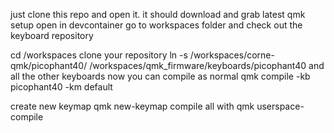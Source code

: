 just clone this repo and open it. it should download and grab latest qmk setup
open in devcontainer
go to workspaces folder and check out the keyboard repository

cd /workspaces
clone your repository
ln -s /workspaces/corne-qmk/picophant40/ /workspaces/qmk_firmware/keyboards/picophant40
and all the other keyboards
now you can compile as normal
qmk compile -kb picophant40 -km default

create new keymap
qmk new-keymap
compile all with 
qmk userspace-compile
